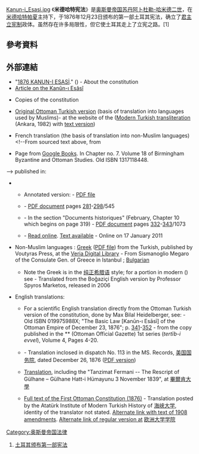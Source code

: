 [Kanun-i_Esasi.jpg](https://zh.wikipedia.org/wiki/File:Kanun-i_Esasi.jpg "fig:Kanun-i_Esasi.jpg") 《**米德哈特宪法**》是[奥斯曼帝国](../Page/奥斯曼帝国.md "wikilink")[苏丹](../Page/苏丹.md "wikilink")[阿卜杜勒-哈米德二世](../Page/阿卜杜勒-哈米德二世.md "wikilink")，在[米德哈特帕夏](../Page/米德哈特帕夏.md "wikilink")主持下，于1876年12月23日颁布的第一部土耳其宪法，确立了[君主立宪制](../Page/君主立宪制.md "wikilink")政体。虽然存在许多局限性，但它使土耳其走上了立宪之路。\[1\]

## 參考資料

## 外部連結

  - "[1876 KANUN-I ESASİ](https://anayasa.tbmm.gov.tr/1876.aspx)."  () - About the constitution
  - [Article on the Kanûn-ı Esâsî](http://www.osmanli700.gen.tr/english/affairs/olayk3.html)

<!-- end list -->

  - Copies of the constitution

<!-- end list -->

  - [Original Ottoman Turkish version](https://anayasa.tbmm.gov.tr/docs/1876/1876ilkmetinler/1876-ilkhal-osmanlica.pdf) (basis of translation into languages used by Muslims)- at the website of the  ([Modern Turkish transliteration](https://anayasa.tbmm.gov.tr/docs/1876/1876ilkmetinler/1876-ilkhal-turkce.pdf) (Ankara, 1982) with [text version](http://www.anayasa.gen.tr/1876ke.htm))

  - French translation (the basis of translation into non-Muslim languages)\<\!--From sourced text above, from

  - Page from [Google Books](https://zh.wikipedia.org/wiki/Google_Books "wikilink"). In Chapter no. 7. Volume 18 of Birmingham Byzantine and Ottoman Studies. Old ISBN 1317118448.

\--\> published in:

  -   - Annotated version:  - [PDF file](https://ia800308.us.archive.org/30/items/sc_0001068641_00000001364801/sc_0001068641_00000001364801.pdf)

      - \- [PDF document](https://ia803002.us.archive.org/22/items/documentsdiplom10trgoog/documentsdiplom10trgoog.pdf) pages [281](https://archive.org/details/documentsdiplom10trgoog/page/n280)-[298](https://archive.org/details/documentsdiplom10trgoog/page/n298)/545

      - \- In the section "Documents historiques" (February, Chapter 10 which begins on page 319) - [PDF document](https://ia802705.us.archive.org/24/items/revuegenerale00unkngoog/revuegenerale00unkngoog.pdf) pages [332](https://archive.org/details/revuegenerale00unkngoog/page/n332)-[343](https://archive.org/details/revuegenerale00unkngoog/page/n343)/1073

      - \- [Read online](https://gallica.bnf.fr/ark:/12148/bpt6k57217837/f5.image). [Text available](https://gallica.bnf.fr/ark:/12148/bpt6k57217837/texteBrut) - Online on 17 January 2011

  - Non-Muslim languages : [Greek](http://medusa.libver.gr/jspui/handle/123456789/3866) ([PDF file](http://medusa.libver.gr/jspui/bitstream/123456789/3866/2/OTHOMANIKON%20SYNTAGMA.pdf)) from the Turkish, published by Voutyras Press, at the [Veria Digital Library](https://zh.wikipedia.org/wiki/Veria_Digital_Library "wikilink") - From Sismanoglio Megaro of the Consulate Gen. of Greece in Istanbul ; [Bulgarian](http://macedonia.kroraina.com/knizhki/otomanska_konstitucija_1876.pdf)

      - Note the Greek is in the [纯正希腊语](../Page/纯正希腊语.md "wikilink") style; for a portion in modern  () see  - Translated from the Boğaziçi English version by Professor Spyros Marketos, released in 2006

  - English translations:

      - For a scientific English translation directly from the Ottoman Turkish version of the constitution, done by Max Bilal Heidelberger, see:  - Old ISBN 019975988X; "The Basic Law \[Kanūn-ı Esāsī\] of the Ottoman Empire of December 23, 1876"; p. [341](https://books.google.com/books?id=PJBpAgAAQBAJ&pg=PA341)-[352](https://books.google.com/books?id=PJBpAgAAQBAJ&pg=PA352) - from the copy published in the ** (Ottoman Official Gazette) 1st series (*tertïb-i evvel*), Volume 4, Pages 4-20.

      - \- Translation inclosed in dispatch No. 113 in the MS. Records, [美国国务院](../Page/美国国务院.md "wikilink"), dated December 26, 1876 ([PDF version](https://ia801700.us.archive.org/35/items/jstor-2212668/2212668.pdf))

      - [Translation](http://genckaya.bilkent.edu.tr/documents1.html), including the "Tanzimat Fermani -- The Rescript of Gülhane – Gülhane Hatt-i Hümayunu 3 November 1839", at [畢爾肯大學](../Page/畢爾肯大學.md "wikilink")

      - [Full text of the First Ottoman Constitution (1876)](http://web.archive.org/web/20030509053828/http://www.ata.boun.edu.tr/Department%20Webpages/ATA_517/Constitution%20of%20the%20Ottoman%20Empire%201876.doc) - Translation posted by the Atatürk Institute of Modern Turkish History of [海峡大学](../Page/海峡大学.md "wikilink"), identity of the translator not stated. [Alternate link with text of 1908 amendments](http://www.anayasa.gen.tr/1876constitution.htm). [Alternate link of regular version at](https://iow.eui.eu/wp-content/uploads/sites/18/2014/05/Brown-01-Ottoman-Constitution.pdf) [欧洲大学学院](../Page/欧洲大学学院.md "wikilink")

[Category:奥斯曼帝国法律](https://zh.wikipedia.org/wiki/Category:奥斯曼帝国法律 "wikilink")

1.  [土耳其颁布第一部宪法](http://www.timemap.com.cn/weiba/VE9148rN0)